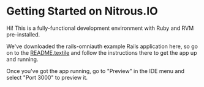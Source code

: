 # Getting Started on Nitrous.IO

Hi! This is a fully-functional development environment with Ruby and RVM
pre-installed.

We've downloaded the rails-omniauth example Rails application here, so go on to
the [README.textile](https://github.com/RailsApps/rails-omniauth/blob/master/README.textile)
and follow the instructions there to get the app up and running.

Once you've got the app running, go to "Preview" in the IDE menu and select
"Port 3000" to preview it.
